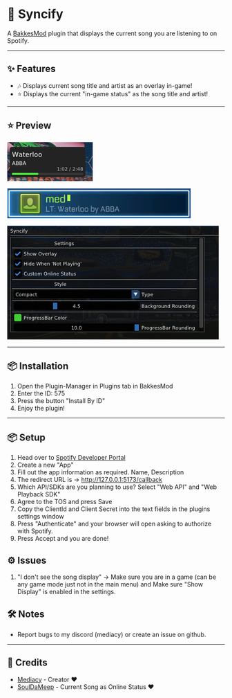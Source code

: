 # 🎵 Syncify

A [BakkesMod](https://bakkesmod.com/) plugin that displays the current song you are listening to on Spotify.

---

## ✨ Features

- 🎶 Displays current song title and artist as an overlay in-game!
- ⭐ Displays the current "in-game status" as the song title and artist!

---
## ⭐ Preview
![Overlay](preview/overlay.png)

![Status](preview/status.png)

![Settings](preview/settings.png)

---

## 📦 Installation

1. Open the Plugin-Manager in Plugins tab in BakkesMod
2. Enter the ID: 575
3. Press the button "Install By ID"
4. Enjoy the plugin!

---
## 📦 Setup

1. Head over to [Spotify Developer Portal](https://developer.spotify.com/dashboard)
2. Create a new "App"
3. Fill out the app information as required. Name, Description
4. The redirect URL is -> http://127.0.0.1:5173/callback
5. Which API/SDKs are you planning to use? Select "Web API" and "Web Playback SDK"
6. Agree to the TOS and press Save
7. Copy the ClientId and Client Secret into the text fields in the plugins settings window
8. Press "Authenticate" and your browser will open asking to authorize with Spotify.
9. Press Accept and you are done!

## ⚙ Issues
1. "I don't see the song display" -> Make sure you are in a game (can be any game mode just not in the main menu) and Make sure "Show Display" is enabled in the settings.

## 🛠️ Notes

- Report bugs to my discord (mediacy) or create an issue on github.

---

## 🔗 Credits

- [Mediacy](https://github.com/ImBritish) - Creator ❤️
- [SoulDaMeep](https://github.com/SoulDaMeep) - Current Song as Online Status ❤️
